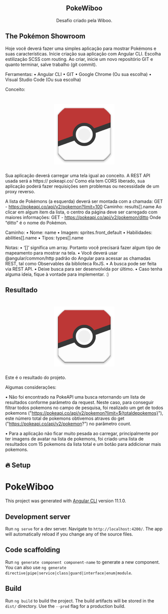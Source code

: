 
<h2 align="center">
  PokeWiboo
</h2>

<p align="center">Desafio criado pela Wiboo.</p>

## The Pokémon Showroom
Hoje você deverá fazer uma simples aplicação para mostrar Pokémons e suas características.
Inicie criação sua aplicação com Angular CLI. Escolha estilização SCSS com routing. Ao criar,
inicie um novo repositório GIT e quanto terminar, salve trabalho (git commit).

Ferramentas:
• Angular CLI
• GIT
• Google Chrome (Ou sua escolha)
• Visual Studio Code (Ou sua escolha)

Conceito:
<h1 align="center">
  <img src="https://github.com/ViniciusGabrielOliveira/pokeWiboo/blob/master/src/assets/images/poxedex.png" />
</h1>

Sua aplicação deverá carregar uma tela igual ao conceito. A REST API usada será a https://
pokeapi.co/
Como ela tem CORS liberado, sua aplicação poderá fazer requisições sem problemas ou
necessidade de um proxy reverso.

A lista de Pokémons (a esquerda) deverá ser montada com a chamada:
GET - https://pokeapi.co/api/v2/pokemon?limit=100
Caminho: results[].name
Ao clicar em algum item da lista, o centro da página deve ser carregado com maiores
informações:
GET - https://pokeapi.co/api/v2/pokemon/ditto
Onde “ditto" é o nome do Pokémon.

Caminho:
• Nome: name
• Imagem: sprites.front_default
• Habilidades: abilities[].name
• Tipos: types[].name

Notas:
• ‘[]’ significa um array. Portanto você precisará fazer algum tipo de mapeamento para mostrar
na tela.
• Você deverá usar @angular/common/http padrão do Angular para acessar as chamadas
REST, tal como Observables da biblioteca RxJS.
• A busca pode ser feita via REST API.
• Deixe busca para ser desenvolvida por último.
• Caso tenha alguma ideia, fique à vontade para implementar. :)

## Resultado

<h1 align="center">
  <img src="https://github.com/ViniciusGabrielOliveira/pokeWiboo/blob/master/src/assets/images/poxedex.png" />
</h1>

Este é o resultado do projeto.

Algumas considerações:

• Não foi encontrado na PokeAPI uma busca retornando um lista de resultados conforme parâmetro da request. Neste caso, para conseguir filtrar todos pokemons no campo de pesquisa, foi realizado um get de todos pokemons ("https://pokeapi.co/api/v2/pokemon?limit=${totaldepokemos}"), este número total de pokemons obtivemos atraves do get ("https://pokeapi.co/api/v2/pokemon?") no parâmetro count.

• Para a aplicação não ficar muito pesada ao carregar, principalmente por ter imagens de avatar na lista de pokemons, foi criado uma lista de resultados com 15 pokemons da lista total e um botão para addicionar mais pokemons.


## 🔥 Setup


# PokeWiboo

This project was generated with [Angular CLI](https://github.com/angular/angular-cli) version 11.1.0.

## Development server

Run `ng serve` for a dev server. Navigate to `http://localhost:4200/`. The app will automatically reload if you change any of the source files.

## Code scaffolding

Run `ng generate component component-name` to generate a new component. You can also use `ng generate directive|pipe|service|class|guard|interface|enum|module`.

## Build

Run `ng build` to build the project. The build artifacts will be stored in the `dist/` directory. Use the `--prod` flag for a production build.

